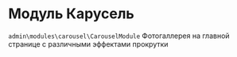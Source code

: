 Модуль Карусель
====================

`admin\modules\carousel\CarouselModule`
Фотогаллерея на главной странице с различными эффектами прокрутки